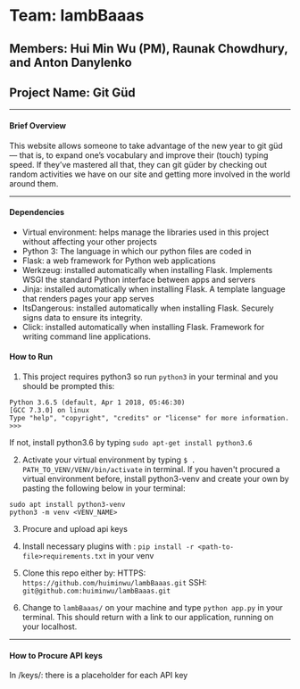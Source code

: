 # Team: lambBaaas
## Members: Hui Min Wu (PM), Raunak Chowdhury, and Anton Danylenko
## Project Name: Git Güd
---
#### Brief Overview 

This website allows someone to take advantage of the new year to git güd — that is, to expand one’s vocabulary and improve their (touch) typing speed. If they’ve mastered all that, they can git güder by checking out random activities we have on our site and getting more involved in the world around them.

---
#### Dependencies
- Virtual environment: helps manage the libraries used in this project without affecting your other projects
- Python 3: The language in which our python files are coded in
- Flask: a web framework for Python web applications
- Werkzeug: installed automatically when installing Flask. Implements WSGI the standard Python interface between apps and servers
- Jinja: installed automatically when installing Flask. A template language that renders pages your app serves
- ItsDangerous: installed automatically when installing Flask. Securely signs data to ensure its integrity.
- Click: installed automatically when installing Flask. Framework for writing command line applications.

#### How to Run
1. This project requires python3 so run `python3` in your terminal and you should be prompted this:
```
Python 3.6.5 (default, Apr 1 2018, 05:46:30)
[GCC 7.3.0] on linux
Type "help", "copyright", "credits" or "license" for more information.
>>>
``` 
If not, install python3.6 by typing `sudo apt-get install python3.6`

2. Activate your virtual environment by typing `$ . PATH_TO_VENV/VENV/bin/activate` in terminal. If you haven't procured a virtual environment before, install python3-venv and create your own by pasting the following below in your terminal:
```
sudo apt install python3-venv
python3 -m venv <VENV_NAME>
```
3. Procure and upload api keys 
4. Install necessary plugins with : `pip install -r <path-to-file>requirements.txt` in your venv
5. Clone this repo either by:
HTTPS: `https://github.com/huiminwu/lambBaaas.git`
SSH: `git@github.com:huiminwu/lambBaaas.git`

6. Change to `lambBaaas/` on your machine and type `python app.py` in your terminal. This should return with a link to our application, running on your localhost.

---
#### How to Procure API keys
In <reporoot>/keys/:
  there is a placeholder for each API key
